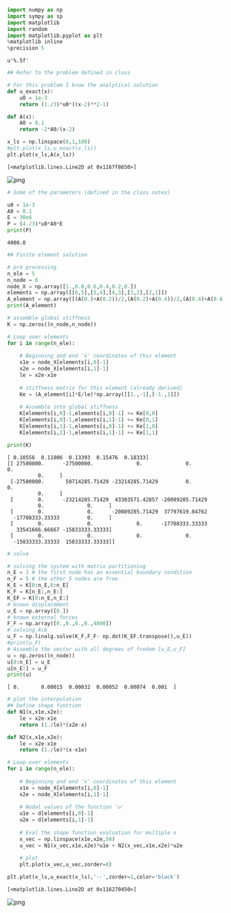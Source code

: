 

```python
import numpy as np
import sympy as sp
import matplotlib
import random
import matplotlib.pyplot as plt
%matplotlib inline 
%precision 5
```




    u'%.5f'




```python
## Refer to the problem defined in class

# For this problem I know the analytical solution
def u_exact(x):
    u0 = 1e-3
    return (1./3)*u0*((x-2)**2-1)

def A(x):
    A0 = 0.1
    return -2*A0/(x-2)

x_ls = np.linspace(0,1,100)
#plt.plot(x_ls,u_exact(x_ls))
plt.plot(x_ls,A(x_ls))
```




    [<matplotlib.lines.Line2D at 0x1167f8650>]




![png](output_1_1.png)



```python
# Some of the parameters (defined in the class notes)

u0 = 1e-3
A0 = 0.1
E = 30e6
P = (4./3)*u0*A0*E
print(P)
```

    4000.0



```python
## Finite element solution

# pre processing 
n_ele = 5
n_node = 6
node_X = np.array([1.,0.8,0.6,0.4,0.2,0.])
elements = np.array([[6,5],[5,4],[4,3],[3,2],[2,1]])
A_element = np.array([(A(0.)+A(0.2))/2,(A(0.2)+A(0.4))/2,(A(0.4)+A(0.6))/2,(A(0.6)+A(0.8))/2,(A(0.8)+A(1.))/2])
print(A_element)

# assemble global stiffness 
K = np.zeros((n_node,n_node))

# Loop over elements 
for i in range(n_ele):
    
    # Beginning and end 'x' coordinates of this element 
    x1e = node_X[elements[i,0]-1]
    x2e = node_X[elements[i,1]-1]
    le = x2e-x1e 
    
    # stiffness matrix for this element (already derived)
    Ke = (A_element[i]*E/le)*np.array([[1.,-1],[-1.,1]])
    
    # Assemble into global stiffness 
    K[elements[i,0]-1,elements[i,0]-1] += Ke[0,0]
    K[elements[i,0]-1,elements[i,1]-1] += Ke[0,1]
    K[elements[i,1]-1,elements[i,0]-1] += Ke[1,0]
    K[elements[i,1]-1,elements[i,1]-1] += Ke[1,1]

print(K)
```

    [ 0.10556  0.11806  0.13393  0.15476  0.18333]
    [[ 27500000.      -27500000.              0.              0.              0.
              0.     ]
     [-27500000.       50714285.71429 -23214285.71429         0.              0.
              0.     ]
     [        0.      -23214285.71429  43303571.42857 -20089285.71429
              0.              0.     ]
     [        0.              0.      -20089285.71429  37797619.04762
      -17708333.33333         0.     ]
     [        0.              0.              0.      -17708333.33333
       33541666.66667 -15833333.33333]
     [        0.              0.              0.              0.
      -15833333.33333  15833333.33333]]



```python
# solve

# solving the system with matrix partitioning 
n_E = 1 # the first node has an essential boundary condition
n_F = 5 # the other 5 nodes are free
K_E = K[0:n_E,0:n_E]
K_F = K[n_E:,n_E:]
K_EF = K[0:n_E,n_E:]
# known displacement
u_E = np.array([0.])
# known external forces
F_F = np.array([0.,0.,0.,0.,4000])
# solving A\b
u_F = np.linalg.solve(K_F,F_F- np.dot(K_EF.transpose(),u_E))
#print(u_F)
# Assemble the vector with all degrees of fredom [u_E,u_F]
u = np.zeros((n_node))
u[0:n_E] = u_E
u[n_E:] = u_F
print(u)
```

    [ 0.       0.00015  0.00032  0.00052  0.00074  0.001  ]



```python
# plot the interpolation
## Define shape function
def N1(x,x1e,x2e):
    le = x2e-x1e
    return (1./le)*(x2e-x)

def N2(x,x1e,x2e):
    le = x2e-x1e
    return (1./le)*(x-x1e)
```


```python
# Loop over elements 
for i in range(n_ele):
    
    # Beginning and end 'x' coordinates of this element 
    x1e = node_X[elements[i,0]-1]
    x2e = node_X[elements[i,1]-1]
    
    # Nodal values of the function 'u'
    u1e = d[elements[i,0]-1]
    u2e = d[elements[i,1]-1]
    
    # Eval the shape function evaluation for multiple x
    x_vec = np.linspace(x1e,x2e,50)
    u_vec = N1(x_vec,x1e,x2e)*u1e + N2(x_vec,x1e,x2e)*u2e
    
    # plot
    plt.plot(x_vec,u_vec,zorder=0)

plt.plot(x_ls,u_exact(x_ls),'--',zorder=1,color='black')
```




    [<matplotlib.lines.Line2D at 0x116270450>]




![png](output_6_1.png)

